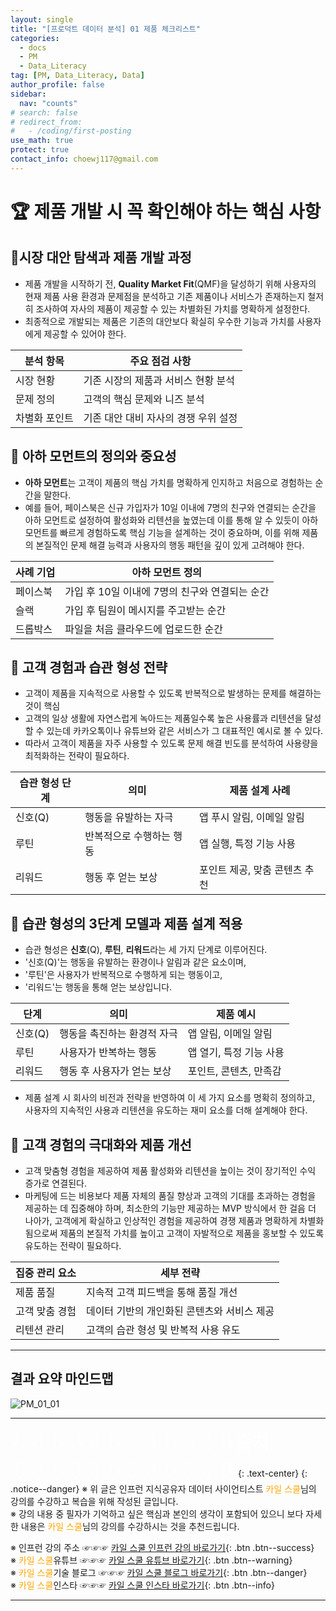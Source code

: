 ```yaml
---
layout: single
title: "[프로덕트 데이터 분석] 01 제품 체크리스트"
categories:
  - docs
  - PM
  - Data_Literacy
tag: [PM, Data_Literacy, Data]
author_profile: false
sidebar:
  nav: "counts"
# search: false
# redirect_from:
#   - /coding/first-posting
use_math: true
protect: true
contact_info: choewj117@gmail.com
---
```


# 🏆 제품 개발 시 꼭 확인해야 하는 핵심 사항

## 🥮시장 대안 탐색과 제품 개발 과정

- 제품 개발을 시작하기 전, **Quality Market Fit**(QMF)을 달성하기 위해 사용자의 현재 제품 사용 환경과 문제점을 분석하고 기존 제품이나 서비스가 존재하는지 철저히 조사하여 자사의 제품이 제공할 수 있는 차별화된 가치를 명확하게 설정한다.
- 최종적으로 개발되는 제품은 기존의 대안보다 확실히 우수한 기능과 가치를 사용자에게 제공할 수 있어야 한다.

| 분석 항목     | 주요 점검 사항                       |
| ------------- | ------------------------------------ |
| 시장 현황     | 기존 시장의 제품과 서비스 현황 분석  |
| 문제 정의     | 고객의 핵심 문제와 니즈 분석         |
| 차별화 포인트 | 기존 대안 대비 자사의 경쟁 우위 설정 |

## 🥮 아하 모먼트의 정의와 중요성

- **아하 모먼트**는 고객이 제품의 핵심 가치를 명확하게 인지하고 처음으로 경험하는 순간을 말한다.
- 예를 들어, 페이스북은 신규 가입자가 10일 이내에 7명의 친구와 연결되는 순간을 아하 모먼트로 설정하여 활성화와 리텐션을 높였는데 이를 통해 알 수 있듯이 아하 모먼트를 빠르게 경험하도록 핵심 기능을 설계하는 것이 중요하며, 이를 위해 제품의 본질적인 문제 해결 능력과 사용자의 행동 패턴을 깊이 있게 고려해야 한다.

| 사례 기업 | 아하 모먼트 정의                               |
| --------- | ---------------------------------------------- |
| 페이스북  | 가입 후 10일 이내에 7명의 친구와 연결되는 순간 |
| 슬랙      | 가입 후 팀원이 메시지를 주고받는 순간          |
| 드롭박스  | 파일을 처음 클라우드에 업로드한 순간           |

## 🥮 고객 경험과 습관 형성 전략

- 고객이 제품을 지속적으로 사용할 수 있도록 반복적으로 발생하는 문제를 해결하는 것이 핵심
- 고객의 일상 생활에 자연스럽게 녹아드는 제품일수록 높은 사용률과 리텐션을 달성할 수 있는데 카카오톡이나 유튜브와 같은 서비스가 그 대표적인 예시로 볼 수 있다.
- 따라서 고객이 제품을 자주 사용할 수 있도록 문제 해결 빈도를 분석하여 사용량을 최적화하는 전략이 필요하다.

| 습관 형성 단계 | 의미                     | 제품 설계 사례                |
| -------------- | ------------------------ | ----------------------------- |
| 신호(Q)        | 행동을 유발하는 자극     | 앱 푸시 알림, 이메일 알림     |
| 루틴           | 반복적으로 수행하는 행동 | 앱 실행, 특정 기능 사용       |
| 리워드         | 행동 후 얻는 보상        | 포인트 제공, 맞춤 콘텐츠 추천 |

## 🥮 습관 형성의 3단계 모델과 제품 설계 적용

- 습관 형성은 **신호**(Q), **루틴**, **리워드**라는 세 가지 단계로 이루어진다.
- '신호(Q)'는 행동을 유발하는 환경이나 알림과 같은 요소이며,
- '루틴'은 사용자가 반복적으로 수행하게 되는 행동이고,
- '리워드'는 행동을 통해 얻는 보상입니다.

| 단계    | 의미                        | 제품 예시               |
| ------- | --------------------------- | ----------------------- |
| 신호(Q) | 행동을 촉진하는 환경적 자극 | 앱 알림, 이메일 알림    |
| 루틴    | 사용자가 반복하는 행동      | 앱 열기, 특정 기능 사용 |
| 리워드  | 행동 후 사용자가 얻는 보상  | 포인트, 콘텐츠, 만족감  |

- 제품 설계 시 회사의 비전과 전략을 반영하여 이 세 가지 요소를 명확히 정의하고, 사용자의 지속적인 사용과 리텐션을 유도하는 재미 요소를 더해 설계해야 한다.

## 🥮 고객 경험의 극대화와 제품 개선

- 고객 맞춤형 경험을 제공하여 제품 활성화와 리텐션을 높이는 것이 장기적인 수익 증가로 연결된다.
- 마케팅에 드는 비용보다 제품 자체의 품질 향상과 고객의 기대를 초과하는 경험을 제공하는 데 집중해야 하며, 최소한의 기능만 제공하는 MVP 방식에서 한 걸음 더 나아가, 고객에게 확실하고 인상적인 경험을 제공하여 경쟁 제품과 명확하게 차별화됨으로써 제품의 본질적 가치를 높이고 고객이 자발적으로 제품을 홍보할 수 있도록 유도하는 전략이 필요하다.

| 집중 관리 요소 | 세부 전략                                   |
| -------------- | ------------------------------------------- |
| 제품 품질      | 지속적 고객 피드백을 통해 품질 개선         |
| 고객 맞춤 경험 | 데이터 기반의 개인화된 콘텐츠와 서비스 제공 |
| 리텐션 관리    | 고객의 습관 형성 및 반복적 사용 유도        |

---

## 결과 요약 마인드맵

![PM_01_01]({{site.url}}/images/2025-03-25-PM/01_01.png)

---

<a style="font-size:30px; color: white;">⇩⇩⇩⇩⇩⇩⇩⇩⇩⇩⇩⇩출처⇩⇩⇩⇩⇩⇩⇩⇩⇩⇩⇩⇩</a>
{: .text-center}
{: .notice--danger}
※ 위 글은 인프런 지식공유자 데이터 사이언티스트 <a style="color: orange;">카일 스쿨</a>님의 강의를 수강하고 복습을 위해 작성된 글입니다.<br>
※ 강의 내용 중 필자가 기억하고 싶은 핵심과 본인의 생각이 포함되어 있으니 보다 자세한 내용은 <a style="color: orange;">카일 스쿨</a>님의 강의를 수강하시는 것을 추천드립니다. <br>

※ 인프런 강의 주소 ☞☞☞ [카일 스쿨 인프런 강의 바로가기](https://www.inflearn.com/course/pm-%EB%8D%B0%EC%9D%B4%ED%84%B0-%EB%A6%AC%ED%84%B0%EB%9F%AC%EC%8B%9C){: .btn .btn--success}<br>
※ <a style="color: orange;">카일 스쿨</a>유튜브 ☞☞☞ [카일 스쿨 유튜브 바로가기](https://www.youtube.com/c/kyleschool){: .btn .btn--warning}<br>
※ <a style="color: orange;">카일 스쿨</a>기술 블로그 ☞☞☞ [카일 스쿨 블로그 바로가기](https://zzsza.github.io/){: .btn .btn--danger}<br>
※ <a style="color: orange;">카일 스쿨</a>인스타 ☞☞☞ [카일 스쿨 인스타 바로가기](https://www.instagram.com/data.scientist/){: .btn .btn--info}

---
